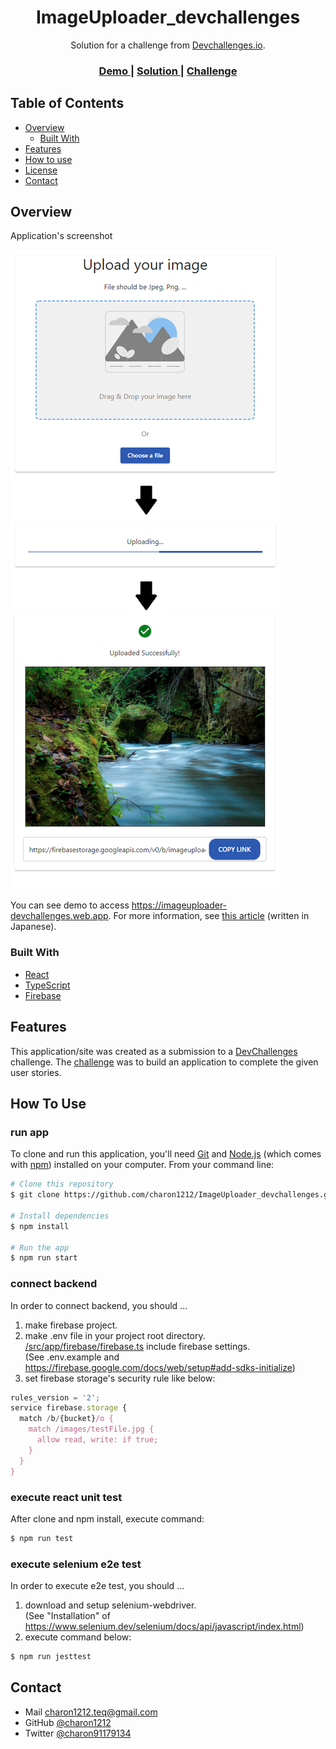<!-- Please update value in the {}  -->

<h1 align="center">ImageUploader_devchallenges</h1>

<div align="center">
   Solution for a challenge from  <a href="http://devchallenges.io" target="_blank">Devchallenges.io</a>.
</div>

<div align="center">
  <h3>
    <a href="https://imageuploader-devchallenges.web.app">
      Demo
    </a>
    <span> | </span>
    <a href="https://{your-url-to-the-solution}">
      Solution
    </a>
    <span> | </span>
    <a href="https://devchallenges.io/challenges/O2iGT9yBd6xZBrOcVirx">
      Challenge
    </a>
  </h3>
</div>

<!-- TABLE OF CONTENTS -->

## Table of Contents

- [Overview](#overview)
  - [Built With](#built-with)
- [Features](#features)
- [How to use](#how-to-use)
- [License](#License)
- [Contact](#contact)

<!-- OVERVIEW -->

## Overview

Application's screenshot

![screenshot](screenshot.png)

You can see demo to access <https://imageuploader-devchallenges.web.app>.
For more information, see [this article](https://qiita.com/charon1212/items/314706b141856e5892bb) (written in Japanese).

### Built With

<!-- This section should list any major frameworks that you built your project using. Here are a few examples.-->

- [React](https://reactjs.org/)
- [TypeScript](https://www.typescriptlang.org)
- [Firebase](https://firebase.google.com)

## Features

<!-- List the features of your application or follow the template. Don't share the figma file here :) -->

This application/site was created as a submission to a [DevChallenges](https://devchallenges.io/challenges) challenge. The [challenge](https://devchallenges.io/challenges/O2iGT9yBd6xZBrOcVirx) was to build an application to complete the given user stories.

## How To Use

### run app

To clone and run this application, you'll need [Git](https://git-scm.com) and [Node.js](https://nodejs.org/en/download/) (which comes with [npm](http://npmjs.com)) installed on your computer. From your command line:

```bash
# Clone this repository
$ git clone https://github.com/charon1212/ImageUploader_devchallenges.git

# Install dependencies
$ npm install

# Run the app
$ npm run start
```

### connect backend

In order to connect backend, you should ...

1. make firebase project.
1. make .env file in your project root directory.  
[/src/app/firebase/firebase.ts](https://github.com/charon1212/ImageUploader_devchallenges/blob/main/src/app/firebase/firebase.ts) include firebase settings.  
(See .env.example and <https://firebase.google.com/docs/web/setup#add-sdks-initialize>)
1. set firebase storage's security rule like below:

```javascript
rules_version = '2';
service firebase.storage {
  match /b/{bucket}/o {
    match /images/testFile.jpg {
      allow read, write: if true;
    }
  }
}
```

### execute react unit test

After clone and npm install, execute command:

```bash
$ npm run test
```

### execute selenium e2e test

In order to execute e2e test, you should ...

1. download and setup selenium-webdriver.  
(See "Installation" of <https://www.selenium.dev/selenium/docs/api/javascript/index.html>)
1. execute command below:

```bash
$ npm run jesttest
```

## Contact

- Mail <charon1212.teq@gmail.com>
- GitHub [@charon1212](https://github.com/charon1212)
- Twitter [@charon91179134](https://twitter.com/charon91179134)
